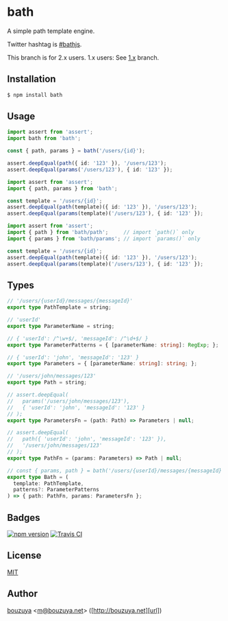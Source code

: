 # bath

A simple path template engine.

Twitter hashtag is [#bathjs](https://twitter.com/hashtag/bathjs).

This branch is for 2.x users. 1.x users: See [1.x](./tree/1.x) branch.

## Installation

```bash
$ npm install bath
```

## Usage

```ts
import assert from 'assert';
import bath from 'bath';

const { path, params } = bath('/users/{id}');

assert.deepEqual(path({ id: '123' }), '/users/123');
assert.deepEqual(params('/users/123'), { id: '123' });
```

```ts
import assert from 'assert';
import { path, params } from 'bath';

const template = '/users/{id}';
assert.deepEqual(path(template)({ id: '123' }), '/users/123');
assert.deepEqual(params(template)('/users/123'), { id: '123' });
```

```ts
import assert from 'assert';
import { path } from 'bath/path';     // import `path()` only
import { params } from 'bath/params'; // import `params()` only

const template = '/users/{id}';
assert.deepEqual(path(template)({ id: '123' }), '/users/123');
assert.deepEqual(params(template)('/users/123'), { id: '123' });
```

## Types

```ts
// '/users/{userId}/messages/{messageId}'
export type PathTemplate = string;

// 'userId'
export type ParameterName = string;

// { 'userId': /^\w+$/, 'messageId': /^\d+$/ }
export type ParameterPatterns = { [parameterName: string]: RegExp; };

// { 'userId': 'john', 'messageId': '123' }
export type Parameters = { [parameterName: string]: string; };

// '/users/john/messages/123'
export type Path = string;

// assert.deepEqual(
//   params('/users/john/messages/123'),
//   { 'userId': 'john', 'messageId': '123' }
// );
export type ParametersFn = (path: Path) => Parameters | null;

// assert.deepEqual(
//   path({ 'userId': 'john', 'messageId': '123' }),
//   '/users/john/messages/123'
// );
export type PathFn = (params: Parameters) => Path | null;

// const { params, path } = bath('/users/{userId}/messages/{messageId}')
export type Bath = (
  template: PathTemplate,
  patterns?: ParameterPatterns
) => { path: PathFn, params: ParametersFn };
```

## Badges

[![npm version][npm-badge-url]][npm-url]
[![Travis CI][travisci-badge-url]][travisci-url]

[npm-badge-url]: https://badge.fury.io/js/bath.svg
[npm-url]: https://www.npmjs.com/package/bath
[travisci-badge-url]: https://travis-ci.org/bouzuya/bath.svg?branch=master
[travisci-url]: https://travis-ci.org/bouzuya/bath

## License

[MIT](LICENSE)

## Author

[bouzuya][user] &lt;[m@bouzuya.net][email]&gt; ([http://bouzuya.net][url])

[user]: https://github.com/bouzuya
[email]: mailto:m@bouzuya.net
[url]: http://bouzuya.net

